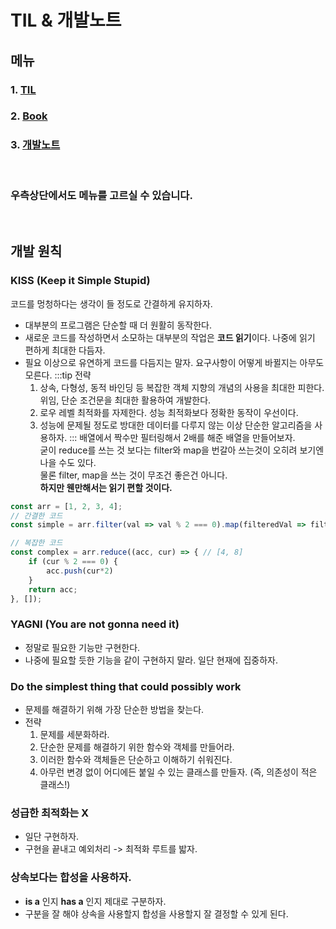 # TIL & 개발노트

## 메뉴

### 1. [TIL](./TIL/)

### 2. [Book](./book/)

### 3. [개발노트](./devnote/)

<br>

### 우측상단에서도 메뉴를 고르실 수 있습니다.

<br>

## 개발 원칙
### KISS (Keep it Simple Stupid)
코드를 멍청하다는 생각이 들 정도로 간결하게 유지하자.
- 대부분의 프로그램은 단순할 때 더 원활히 동작한다.
- 새로운 코드를 작성하면서 소모하는 대부분의 작업은 **코드 읽기**이다. 나중에 읽기 편하게 최대한 다듬자.
- 필요 이상으로 유연하게 코드를 다듬지는 말자. 요구사항이 어떻게 바뀔지는 아무도 모른다.
:::tip 전략
  1. 상속, 다형성, 동적 바인딩 등 복잡한 객체 지향의 개념의 사용을 최대한 피한다. 위임, 단순 조건문을 최대한 활용하여 개발한다.
  2. 로우 레벨 최적화를 자제한다. 성능 최적화보다 정확한 동작이 우선이다.
  3. 성능에 문제될 정도로 방대한 데이터를 다루지 않는 이상 단순한 알고리즘을 사용하자.
:::
배열에서 짝수만 필터링해서 2배를 해준 배열을 만들어보자.  
굳이 reduce를 쓰는 것 보다는 filter와 map을 번갈아 쓰는것이 오히려 보기엔 나을 수도 있다.  
물론 filter, map을 쓰는 것이 무조건 좋은건 아니다.  
**하지만 웬만해서는 읽기 편할 것이다.**
```js
const arr = [1, 2, 3, 4];
// 간결한 코드
const simple = arr.filter(val => val % 2 === 0).map(filteredVal => filteredVal * 2) // [4, 8]

// 복잡한 코드
const complex = arr.reduce((acc, cur) => { // [4, 8]
    if (cur % 2 === 0) {
        acc.push(cur*2)
    }
    return acc;
}, []);
```

### YAGNI (You are not gonna need it)
- 정말로 필요한 기능만 구현한다.
- 나중에 필요할 듯한 기능을 같이 구현하지 말라. 일단 현재에 집중하자.

### Do the simplest thing that could possibly work
- 문제를 해결하기 위해 가장 단순한 방법을 찾는다.
- 전략
  1. 문제를 세분화하라.
  2. 단순한 문제를 해결하기 위한 함수와 객체를 만들어라.
  3. 이러한 함수와 객체들은 단순하고 이해하기 쉬워진다.
  4. 아무런 변경 없이 어디에든 붙일 수 있는 클래스를 만들자. (즉, 의존성이 적은 클래스!)

### 성급한 최적화는 X
- 일단 구현하자.
- 구현을 끝내고 예외처리 -> 최적화 루트를 밟자.

### 상속보다는 합성을 사용하자.
- **is a** 인지 **has a** 인지 제대로 구분하자.
- 구분을 잘 해야 상속을 사용할지 합성을 사용할지 잘 결정할 수 있게 된다.